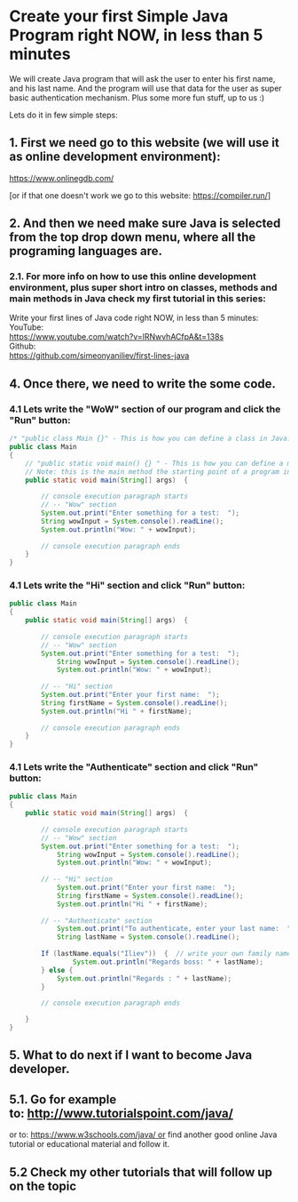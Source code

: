 # Create your first Simple Java Program right NOW, in less than 5 minutes

We will create Java program that will ask the user to enter his first name, and his last name. 
And the program will use that data for the user as super basic authentication mechanism. Plus some more fun stuff, up to us :)

Lets do it in few simple steps:
## 1. First we need go to this website (we will use it as online development environment):
https://www.onlinegdb.com/

[or if that one doesn't work we go to this website: https://compiler.run/]

## 2. And then we need make sure Java is selected from the top drop down menu, where all the programing languages are.

### 2.1. For more info on how to use this online development environment, plus super short intro on classes, methods and main methods in Java check my first tutorial in this series:
Write your first lines of Java code right NOW, in less than 5 minutes:  
YouTube:  
https://www.youtube.com/watch?v=lRNwvhACfpA&t=138s  
Github:  
https://github.com/simeonyaniliev/first-lines-java  

## 4. Once there, we need to write the some code.

### 4.1 Lets write the "WoW" section of our program and click the "Run" button:  

```java
/* "public class Main {}" - This is how you can define a class in Java:*/
public class Main
{
	// "public static void main() {} " - This is how you can define a method in Java:
	// Note: this is the main method the starting point of a program in Java
	public static void main(String[] args)  {
	
		// console execution paragraph starts
		// -- "Wow" section
		System.out.print("Enter something for a test:  ");
	  	String wowInput = System.console().readLine();
	  	System.out.println("Wow: " + wowInput);
	
		// console execution paragraph ends
	}
}
```

### 4.1 Lets write the "Hi" section and click "Run" button:  


```java
public class Main
{
	public static void main(String[] args)  {
	
		// console execution paragraph starts
		// -- "Wow" section
		System.out.print("Enter something for a test:  ");
    		String wowInput = System.console().readLine();
    		System.out.println("Wow: " + wowInput);
	
		// -- "Hi" section
		System.out.print("Enter your first name:  ");
		String firstName = System.console().readLine();
		System.out.println("Hi " + firstName);
     
		// console execution paragraph ends
	}
}
```

### 4.1 Lets write the "Authenticate" section and click "Run" button:


```java
public class Main
{
	public static void main(String[] args)  {
	
		// console execution paragraph starts
		// -- "Wow" section
		System.out.print("Enter something for a test:  ");
    		String wowInput = System.console().readLine();
    		System.out.println("Wow: " + wowInput);
		
		// -- "Hi" section
    		System.out.print("Enter your first name:  ");
    		String firstName = System.console().readLine();
    		System.out.println("Hi " + firstName);
	
		// -- "Authenticate" section
    		System.out.print("To authenticate, enter your last name:  ");
    		String lastName = System.console().readLine();
	
		If (lastName.equals("Iliev"))  {  // write your own family name here
	       		System.out.println("Regards boss: " + lastName);
		} else {
			System.out.println("Regards : " + lastName);
		}
	
		// console execution paragraph ends

	}
}
```

## 5. What to do next if I want to become Java developer.
## 5.1. Go for example to: http://www.tutorialspoint.com/java/
or to: https://www.w3schools.com/java/ or find another good online Java tutorial or educational material and follow it.
## 5.2 Check my other tutorials that will follow up on the topic


